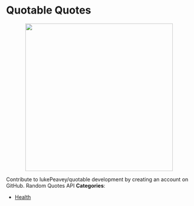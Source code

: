 # Quotable Quotes

<p align="center">
    <img width="400" src="https://raw.githubusercontent.com/awesome-apis/awesome-apis/apis/quotable-quotes/logo_256x256.png" />
</p>


Contribute to lukePeavey/quotable development by creating an account on GitHub. Random Quotes API
**Categories**:

- [Health](https://github/awesome-apis/awesome-apis#health)




